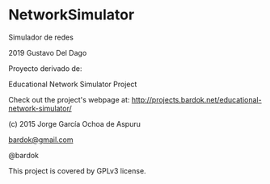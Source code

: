 # NetworkSimulator
Simulador de redes

2019 Gustavo Del Dago

Proyecto derivado de:

Educational Network Simulator Project

Check out the project's webpage at: http://projects.bardok.net/educational-network-simulator/

(c) 2015 Jorge García Ochoa de Aspuru

bardok@gmail.com

@bardok

This project is covered by GPLv3 license.
